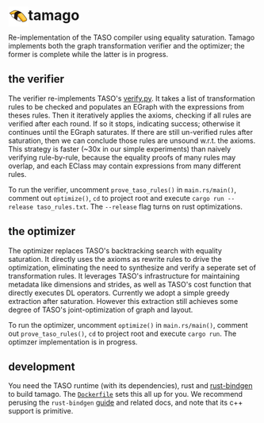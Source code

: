 # tamago <img src="eggsushi.png" alt="egg sushi" height="40" align="left"/>
Re-implementation of the TASO compiler using equality saturation. Tamago implements
both the graph transformation verifier and the optimizer; the former is complete while
the latter is in progress. 

## the verifier
The verifier re-implements TASO's [verify.py](https://github.com/jiazhihao/TASO/blob/master/verify/verify.py). 
It takes a list of 
transformation rules to be checked and populates an EGraph with the expressions from
theses rules. Then it iteratively applies the axioms, checking if all rules are verified
after each round. If so it stops, indicating success; otherwise it continues until the 
EGraph saturates. If there are still un-verified rules after saturation, then we can 
conclude those rules are unsound w.r.t. the axioms. This strategy is faster (~30x in
our simple experiments) than naively
verifying rule-by-rule, because the equality proofs of many rules may overlap, and each
EClass may contain expressions from many different rules. 

To run the verifier, uncomment `prove_taso_rules()` in `main.rs/main()`, comment out
`optimize()`, `cd` to project root and execute `cargo run --release taso_rules.txt`.
The `--release` flag turns on rust optimizations.

## the optimizer
The optimizer replaces TASO's backtracking search with equality saturation. It directly 
uses the axioms as rewrite rules to drive the optimization, eliminating the need to
synthesize and verify a seperate set of transformation rules. It leverages TASO's
infrastructure for maintaining metadata like dimensions and strides, as well as TASO's cost
function that directly executes DL operators. Currently we adopt a simple greedy extraction
after saturation. However this extraction still achieves some degree of TASO's joint-optimization
of graph and layout. 

To run the optimizer, uncomment `optimize()` in `main.rs/main()`, comment out
`prove_taso_rules()`, `cd` to project root and execute `cargo run`. The optimzer implementation
is in progress. 

## development
You need the TASO runtime (with its dependencies), rust and 
[rust-bindgen](https://github.com/rust-lang/rust-bindgen) to build tamago. The 
[`Dockerfile`](Dockerfile) sets this all up for you. We recommend perusing the
`rust-bindgen` [guide](https://rust-lang.github.io/rust-bindgen/) and related 
docs, and note that its c++ support is primitive. 
